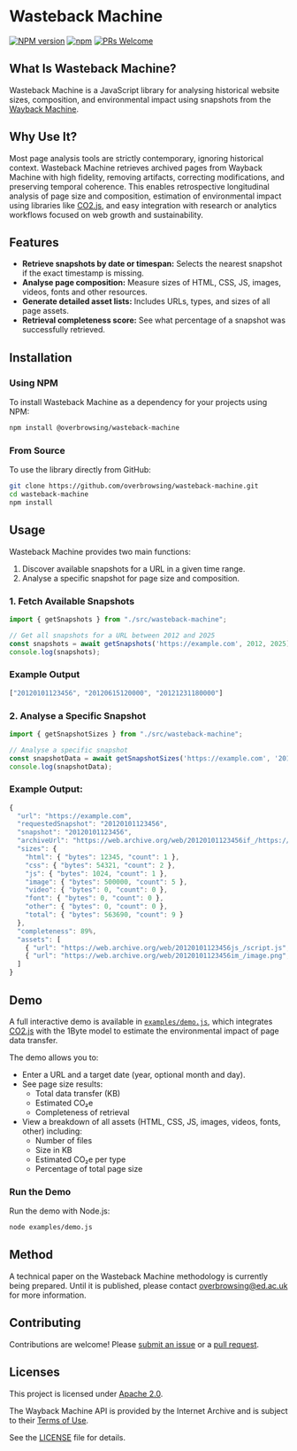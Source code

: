 # Wasteback Machine

[![NPM version](https://img.shields.io/npm/v/@overbrowsing/wasteback-machine.svg)](https://www.npmjs.com/package/@overbrowsing/wasteback-machine)
[![npm](https://img.shields.io/npm/dt/@overbrowsing/wasteback-machine.svg)](https://www.npmtrends.com/@overbrowsing/wasteback-machine)
[![PRs Welcome](https://img.shields.io/badge/PRs-welcome-brightgreen.svg)](https://egghead.io/courses/how-to-contribute-to-an-open-source-project-on-github)

## What Is Wasteback Machine?

Wasteback Machine is a JavaScript library for analysing historical website sizes, composition, and environmental impact using snapshots from the [Wayback Machine](https://web.archive.org).

## Why Use It?

Most page analysis tools are strictly contemporary, ignoring historical context. Wasteback Machine retrieves archived pages from Wayback Machine with high fidelity, removing artifacts, correcting modifications, and preserving temporal coherence. This enables retrospective longitudinal analysis of page size and composition, estimation of environmental impact using libraries like [CO2.js](https://developers.thegreenwebfoundation.org/co2js/overview), and easy integration with research or analytics workflows focused on web growth and sustainability.

## Features

- **Retrieve snapshots by date or timespan:** Selects the nearest snapshot if the exact timestamp is missing.
- **Analyse page composition:** Measure sizes of HTML, CSS, JS, images, videos, fonts and other resources.
- **Generate detailed asset lists:** Includes URLs, types, and sizes of all page assets.
- **Retrieval completeness score:** See what percentage of a snapshot was successfully retrieved.

## Installation

### Using NPM

To install Wasteback Machine as a dependency for your projects using NPM:

```sh
npm install @overbrowsing/wasteback-machine
```

### From Source

To use the library directly from GitHub:

```bash
git clone https://github.com/overbrowsing/wasteback-machine.git
cd wasteback-machine
npm install
```

## Usage

Wasteback Machine provides two main functions:

1. Discover available snapshots for a URL in a given time range.
2. Analyse a specific snapshot for page size and composition.

### 1. Fetch Available Snapshots

```javascript
import { getSnapshots } from "./src/wasteback-machine";

// Get all snapshots for a URL between 2012 and 2025
const snapshots = await getSnapshots('https://example.com', 2012, 2025);
console.log(snapshots);
```

### Example Output

```javascript
["20120101123456", "20120615120000", "20121231180000"]
```

### 2. Analyse a Specific Snapshot

```javascript
import { getSnapshotSizes } from "./src/wasteback-machine";

// Analyse a specific snapshot
const snapshotData = await getSnapshotSizes('https://example.com', '20120101123456');
console.log(snapshotData);
```

### Example Output:

```js
{
  "url": "https://example.com",
  "requestedSnapshot": "20120101123456",
  "snapshot": "20120101123456",
  "archiveUrl": "https://web.archive.org/web/20120101123456if_/https://example.com",
  "sizes": {
    "html": { "bytes": 12345, "count": 1 },
    "css": { "bytes": 54321, "count": 2 },
    "js": { "bytes": 1024, "count": 1 },
    "image": { "bytes": 500000, "count": 5 },
    "video": { "bytes": 0, "count": 0 },
    "font": { "bytes": 0, "count": 0 },
    "other": { "bytes": 0, "count": 0 },
    "total": { "bytes": 563690, "count": 9 }
  },
  "completeness": 89%,
  "assets": [
    { "url": "https://web.archive.org/web/20120101123456js_/script.js", "type": "js", "size": 1024 },
    { "url": "https://web.archive.org/web/20120101123456im_/image.png", "type": "image", "size": 250000 }
  ]
}
```

## Demo

A full interactive demo is available in [`examples/demo.js`](examples/demo.js), which integrates [CO2.js](https://developers.thegreenwebfoundation.org/co2js/overview) with the 1Byte model to estimate the environmental impact of page data transfer.

The demo allows you to:
- Enter a URL and a target date (year, optional month and day).
- See page size results:
  - Total data transfer (KB)
  - Estimated CO₂e
  - Completeness of retrieval
- View a breakdown of all assets (HTML, CSS, JS, images, videos, fonts, other) including:
  - Number of files
  - Size in KB
  - Estimated CO₂e per type
  - Percentage of total page size

### Run the Demo

Run the demo with Node.js:

```bash
node examples/demo.js
```

## Method

A technical paper on the Wasteback Machine methodology is currently being prepared. Until it is published, please contact overbrowsing@ed.ac.uk for more information.

## Contributing

Contributions are welcome! Please [submit an issue](https://github.com/overbrowsing/wasteback-machine/issues) or a [pull request](https://github.com/overbrowsing/wasteback-machine/pulls).

## Licenses

This project is licensed under [Apache 2.0](https://tldrlegal.com/license/apache-license-2.0-(apache-2.0)).

The Wayback Machine API is provided by the Internet Archive and is subject to their [Terms of Use](https://archive.org/about/terms).

See the [LICENSE](/LICENSE) file for details.